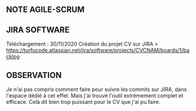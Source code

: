NOTE AGILE-SCRUM
----------------

JIRA SOFTWARE
-------------

Téléchargement : 30/11/2020
Création du projet CV sur JIRA > https://turfucode.atlassian.net/jira/software/projects/CVCNAM/boards/1/backlog

OBSERVATION
-----------

Je n'ai pas compris comment faire pour suivre les commits sur JIRA, dans l'espace dédié à cet effet. Mais j'ai trouvé l'outil extrémement complet et efficace. Celà dit bien trop puissant pour le CV que j'ai pu faire.